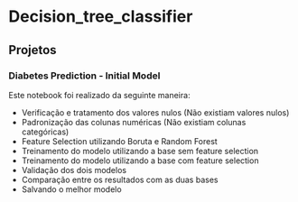 # **Decision_tree_classifier**

## **Projetos**

### **Diabetes Prediction - Initial Model**

Este notebook foi realizado da seguinte maneira:

- Verificação e tratamento dos valores nulos (Não existiam valores nulos)
- Padronização das colunas numéricas (Não existiam colunas categóricas)
- Feature Selection utilizando Boruta e Random Forest
- Treinamento do modelo utilizando a base sem feature selection
- Treinamento do modelo utilizando a base com feature selection
- Validação dos dois modelos
- Comparação entre os resultados com as duas bases
- Salvando o melhor modelo
